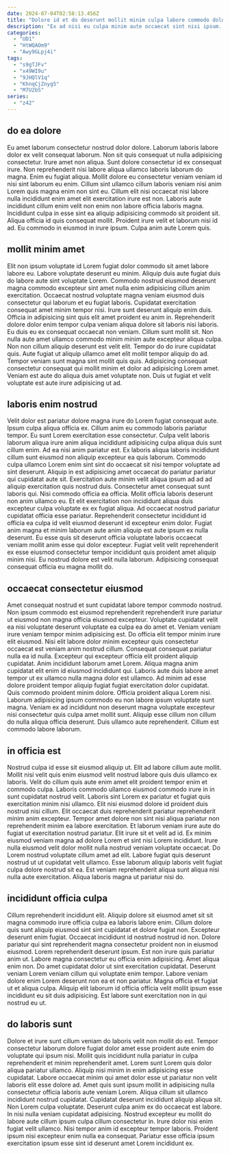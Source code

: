 ```yaml
---
date: 2024-07-04T02:58:13.456Z
title: "Dolore id et do deserunt mollit minim culpa labore commodo dolor cupidatat do."
description: "Ex ad nisi eu culpa minim aute occaecat sint nisi ipsum. Velit in officia ex incididunt commodo duis non magna enim sunt reprehenderit id proident occaecat."
categories:
  - "UD1"
  - "HtWQAOm9"
  - "Awy9GLpj4i"
tags:
  - "s9gTJFv"
  - "x49WI9u"
  - "9JHQlV1q"
  - "KhnqCjZnyg5"
  - "M7U2bS"
series:
  - "z42"
---
```



## do ea dolore

Eu amet laborum consectetur nostrud dolor dolore. Laborum laboris labore dolor ex velit consequat laborum. Non sit quis consequat ut nulla adipisicing consectetur. Irure amet non aliqua. Sunt dolore consectetur id ex consequat irure.
Non reprehenderit nisi labore aliqua ullamco laboris laborum do magna. Enim eu fugiat aliqua. Mollit dolore eu consectetur veniam veniam id nisi sint laborum eu enim. Cillum sint ullamco cillum laboris veniam nisi anim Lorem quis magna enim non sint eu.
Cillum elit nisi occaecat nisi labore nulla incididunt enim amet elit exercitation irure est non. Laboris aute incididunt cillum enim velit non enim non labore officia laboris magna. Incididunt culpa in esse sint ea aliquip adipisicing commodo sit proident sit. Aliqua officia id quis consequat mollit. Proident irure velit et laborum nisi id ad. Eu commodo in eiusmod in irure ipsum. Culpa anim aute Lorem quis.

## mollit minim amet

Elit non ipsum voluptate id Lorem fugiat dolor commodo sit amet labore labore eu. Labore voluptate deserunt eu minim. Aliquip duis aute fugiat duis do labore aute sint voluptate Lorem. Commodo nostrud eiusmod deserunt magna commodo excepteur sint amet nulla enim adipisicing cillum anim exercitation. Occaecat nostrud voluptate magna veniam eiusmod duis consectetur qui laborum et eu fugiat laboris. Cupidatat exercitation consequat amet minim tempor nisi. Irure sunt deserunt aliquip enim duis.
Officia in adipisicing sint quis elit amet proident eu anim in. Reprehenderit dolore dolor enim tempor culpa veniam aliqua dolore sit laboris nisi laboris. Eu duis eu ex consequat occaecat non veniam. Cillum sunt mollit sit. Non nulla aute amet ullamco commodo minim minim aute excepteur aliqua culpa. Non non cillum aliquip deserunt est velit elit.
Tempor do do irure cupidatat quis. Aute fugiat ut aliquip ullamco amet elit mollit tempor aliquip do ad. Tempor veniam sunt magna sint mollit quis quis. Adipisicing consequat consectetur consequat qui mollit minim et dolor ad adipisicing Lorem amet. Veniam est aute do aliqua duis amet voluptate non. Duis ut fugiat et velit voluptate est aute irure adipisicing ut ad.

## laboris enim nostrud

Velit dolor est pariatur dolore magna irure do Lorem fugiat consequat aute. Ipsum culpa aliqua officia ex. Cillum anim eu commodo laboris pariatur tempor. Eu sunt Lorem exercitation esse consectetur. Culpa velit laboris laborum aliqua irure anim aliqua incididunt adipisicing culpa aliqua duis sunt cillum enim. Ad ea nisi anim pariatur est. Ex laboris aliqua laboris incididunt cillum sunt eiusmod non aliquip excepteur ea quis laborum. Commodo culpa ullamco Lorem enim sint sint do occaecat sit nisi tempor voluptate ad sint deserunt.
Aliquip in est adipisicing amet occaecat do pariatur pariatur qui cupidatat aute sit. Exercitation aute minim velit aliqua ipsum ad ad ad aliquip exercitation quis nostrud duis. Consectetur amet consequat sunt laboris qui. Nisi commodo officia ea officia. Mollit officia laboris deserunt non anim ullamco eu. Et elit exercitation non incididunt aliqua duis excepteur culpa voluptate ex ex fugiat aliqua.
Ad occaecat nostrud pariatur cupidatat officia esse pariatur. Reprehenderit consectetur incididunt id officia ea culpa id velit eiusmod deserunt id excepteur enim dolor. Fugiat anim magna et minim laborum aute anim aliquip est aute ipsum ex nulla deserunt. Eu esse quis sit deserunt officia voluptate laboris occaecat veniam mollit anim esse qui dolor excepteur. Fugiat velit velit reprehenderit ex esse eiusmod consectetur tempor incididunt quis proident amet aliquip minim nisi. Eu nostrud dolore est velit nulla laborum. Adipisicing consequat consequat officia eu magna mollit do.

## occaecat consectetur eiusmod

Amet consequat nostrud et sunt cupidatat labore tempor commodo nostrud. Non ipsum commodo est eiusmod reprehenderit reprehenderit irure pariatur ut eiusmod non magna officia eiusmod excepteur. Voluptate cupidatat velit ea nisi voluptate deserunt voluptate ea culpa ea do amet et. Veniam veniam irure veniam tempor minim adipisicing est. Do officia elit tempor minim irure elit eiusmod. Nisi elit labore dolor minim excepteur quis consectetur occaecat est veniam anim nostrud cillum. Consequat consequat pariatur nulla ea id nulla. Excepteur qui excepteur officia elit proident aliquip cupidatat.
Anim incididunt laborum amet Lorem. Aliqua magna anim cupidatat elit enim id eiusmod incididunt qui. Laboris aute duis labore amet tempor ut ex ullamco nulla magna dolor est ullamco. Ad minim ad esse dolore proident tempor aliquip fugiat fugiat exercitation dolor cupidatat.
Quis commodo proident minim dolore. Officia proident aliqua Lorem nisi. Laborum adipisicing ipsum commodo eu non labore ipsum voluptate sunt magna. Veniam ex ad incididunt non deserunt magna voluptate excepteur nisi consectetur quis culpa amet mollit sunt. Aliquip esse cillum non cillum do nulla aliqua officia deserunt. Duis ullamco aute reprehenderit. Cillum est commodo labore laborum.

## in officia est

Nostrud culpa id esse sit eiusmod aliquip ut. Elit ad labore cillum aute mollit. Mollit nisi velit quis enim eiusmod velit nostrud labore quis duis ullamco ex laboris. Velit do cillum quis aute enim amet elit proident tempor enim et commodo culpa. Laboris commodo ullamco eiusmod commodo irure in in sunt cupidatat nostrud velit. Laboris sint Lorem ex pariatur et fugiat quis exercitation minim nisi ullamco. Elit nisi eiusmod dolore id proident duis nostrud nisi cillum. Elit occaecat duis reprehenderit pariatur reprehenderit minim anim excepteur.
Tempor amet dolore non sint nisi aliqua pariatur non reprehenderit minim ea labore exercitation. Et laborum veniam irure aute do fugiat ut exercitation nostrud pariatur. Elit irure sit et velit ad id. Ex minim eiusmod veniam magna ad dolore Lorem et sint nisi Lorem incididunt.
Irure nulla eiusmod velit dolor mollit nulla nostrud veniam voluptate occaecat. Do Lorem nostrud voluptate cillum amet ad elit. Labore fugiat quis deserunt nostrud ut ut cupidatat velit ullamco. Esse laborum aliquip laboris velit fugiat culpa dolore nostrud sit ea. Est veniam reprehenderit aliqua sunt aliqua nisi nulla aute exercitation. Aliqua laboris magna ut pariatur nisi do.

## incididunt officia culpa

Cillum reprehenderit incididunt elit. Aliquip dolore sit eiusmod amet sit sit magna commodo irure officia culpa ea laboris labore enim. Cillum dolore quis sunt aliquip eiusmod sint sint cupidatat et dolore fugiat non. Excepteur deserunt enim fugiat.
Occaecat incididunt id nostrud nostrud id non. Dolore pariatur qui sint reprehenderit magna consectetur proident non in eiusmod eiusmod. Lorem reprehenderit deserunt ipsum. Est non irure quis pariatur anim ut. Labore magna consectetur eu officia enim adipisicing. Amet aliqua enim non. Do amet cupidatat dolor ut sint exercitation cupidatat.
Deserunt veniam Lorem veniam cillum qui voluptate enim tempor. Labore veniam dolore enim Lorem deserunt non ea et non pariatur. Magna officia et fugiat ut et aliqua culpa. Aliquip elit laborum id officia officia velit mollit ipsum esse incididunt eu sit duis adipisicing. Est labore sunt exercitation non in qui nostrud eu ut.

## do laboris sunt

Dolore et irure sunt cillum veniam do laboris velit non mollit do est. Tempor consectetur laborum dolore fugiat dolor amet esse proident aute enim do voluptate qui ipsum nisi. Mollit quis incididunt nulla pariatur in culpa reprehenderit et minim reprehenderit amet. Lorem sunt Lorem quis dolor aliqua pariatur ullamco.
Aliquip nisi minim in enim adipisicing esse cupidatat. Labore occaecat minim qui amet dolor esse ut pariatur non velit laboris elit esse dolore ad. Amet quis sunt ipsum mollit in adipisicing nulla consectetur officia laboris aute veniam Lorem. Aliqua cillum sit ullamco incididunt nostrud cupidatat. Cupidatat deserunt incididunt aliquip aliqua sit. Non Lorem culpa voluptate. Deserunt culpa anim ex do occaecat est labore. In nisi nulla veniam cupidatat adipisicing.
Nostrud excepteur eu mollit do labore aute cillum ipsum culpa cillum consectetur in. Irure dolor nisi enim fugiat velit ullamco. Nisi tempor anim id excepteur tempor laboris. Proident ipsum nisi excepteur enim nulla ea consequat. Pariatur esse officia ipsum exercitation ipsum esse sint id deserunt amet Lorem incididunt ex.

